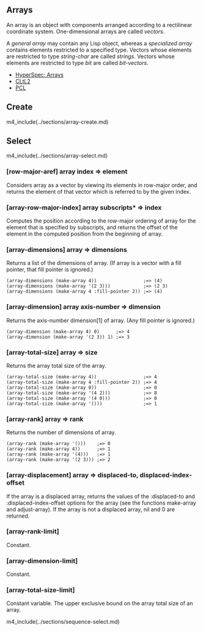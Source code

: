 ## Arrays

An array is an object with components arranged according to
a rectilinear coordinate system. One-dimensional arrays are
called *vectors*.

A *general array* may contain any Lisp object, whereas a
*specialized array* contains elements restricted to a
specified type. Vectors whose elements are restricted to
type *string-char* are called *strings*. Vectors whose
elements are restricted to type *bit* are called
*bit-vectors*.

* [HyperSpec: Arrays](http://www.lispworks.com/documentation/HyperSpec/Body/15_.htm)
* [CLtL2](http://www.cs.cmu.edu/Groups/AI/html/cltl/clm/node157.html)
* [PCL](http://www.gigamonkeys.com/book/collections.html)

## Create

m4_include(../sections/array-create.md)

## Select

m4_include(../sections/array-select.md)


### [row-major-aref] array index => element

Considers array as a vector by viewing its elements in
row-major order, and returns the element of that vector
which is referred to by the given index.

### [array-row-major-index] array subscripts\* => index

Computes the position according to the row-major ordering of
array for the element that is specified by subscripts, and
returns the offset of the element in the computed position
from the beginning of array.

### [array-dimensions] array => dimensions

Returns a list of the dimensions of array. (If array is a
vector with a fill pointer, that fill pointer is ignored.)

~~~
(array-dimensions (make-array 4))                 ;=> (4)
(array-dimensions (make-array '(2 3)))            ;=> (2 3)
(array-dimensions (make-array 4 :fill-pointer 2)) ;=> (4)
~~~

### [array-dimension] array axis-number => dimension

Returns the axis-number dimension[1] of array. (Any fill
pointer is ignored.)

~~~
(array-dimension (make-array 4) 0)      ;=> 4
(array-dimension (make-array '(2 3)) 1) ;=> 3
~~~

### [array-total-size] array => size

Returns the array total size of the array.

~~~
(array-total-size (make-array 4))                 ;=> 4
(array-total-size (make-array 4 :fill-pointer 2)) ;=> 4
(array-total-size (make-array 0))                 ;=> 0
(array-total-size (make-array '(4 2)))            ;=> 8
(array-total-size (make-array '(4 0)))            ;=> 0
(array-total-size (make-array '()))               ;=> 1
~~~

### [array-rank] array => rank

Returns the number of dimensions of array.

~~~
(array-rank (make-array '()))    ;=> 0
(array-rank (make-array 4))      ;=> 1
(array-rank (make-array '(4)))   ;=> 1
(array-rank (make-array '(2 3))) ;=> 2
~~~

### [array-displacement] array => displaced-to, displaced-index-offset

If the array is a displaced array, returns the values of the
:displaced-to and :displaced-index-offset options for the
array (see the functions make-array and adjust-array). If
the array is not a displaced array, nil and 0 are returned.

### [array-rank-limit]

Constant.

### [array-dimension-limit]

Constant.

### [array-total-size-limit]

Constant variable. The upper exclusive bound on the array
total size of an array.


m4_include(../sections/sequence-select.md)
